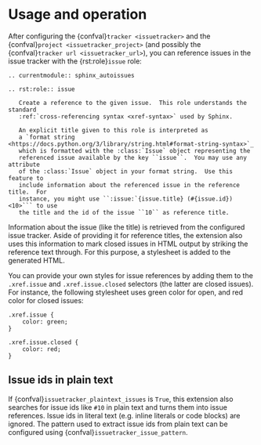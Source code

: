 # Usage and operation

After configuring the {confval}`tracker <issuetracker>` and the
{confval}`project <issuetracker_project>` (and possibly the
{confval}`tracker url <issuetracker_url>`), you can reference issues in the issue tracker with the
{rst:role}`issue` role:

````{eval-rst}
.. currentmodule:: sphinx_autoissues

.. rst:role:: issue

   Create a reference to the given issue.  This role understands the standard
   :ref:`cross-referencing syntax <xref-syntax>` used by Sphinx.

   An explicit title given to this role is interpreted as
   a `format string <https://docs.python.org/3/library/string.html#format-string-syntax>`_
   which is formatted with the :class:`Issue` object representing the
   referenced issue available by the key ``issue``.  You may use any attribute
   of the :class:`Issue` object in your format string.  Use this feature to
   include information about the referenced issue in the reference title.  For
   instance, you might use ``:issue:`{issue.title} (#{issue.id}) <10>``` to use
   the title and the id of the issue ``10`` as reference title.
````

Information about the issue (like the title) is retrieved from the configured issue tracker. Aside
of providing it for reference titles, the extension also uses this information to mark closed issues
in HTML output by striking the reference text through. For this purpose, a stylesheet is added to
the generated HTML.

You can provide your own styles for issue references by adding them to the `.xref.issue` and
`.xref.issue.closed` selectors (the latter are closed issues). For instance, the following
stylesheet uses green color for open, and red color for closed issues:

```
.xref.issue {
    color: green;
}

.xref.issue.closed {
    color: red;
}
```

## Issue ids in plain text

If {confval}`issuetracker_plaintext_issues` is `True`, this extension also searches for issue ids
like `#10` in plain text and turns them into issue references. Issue ids in literal text (e.g.
inline literals or code blocks) are ignored. The pattern used to extract issue ids from plain text
can be configured using {confval}`issuetracker_issue_pattern`.

[format string]: http://docs.python.org/library/string.html#format-string-syntax
